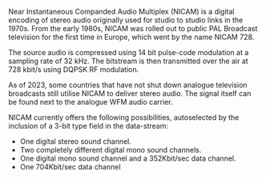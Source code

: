 Near Instantaneous Companded Audio Multiplex (NICAM) is a digital encoding of stereo audio originally used for studio to studio links in the 1970s. From the early 1980s, NICAM was rolled out to public PAL Broadcast television for the first time in Europe, which went by the name NICAM 728.

The source audio is compressed using 14 bit pulse-code modulation at a sampling rate of 32 kHz. The bitstream is then transmitted over the air at 728 kbit/s using DQPSK RF modulation.

As of 2023, some countries that have not shut down analogue television broadcasts still utilise NICAM to deliver stereo audio. The signal itself can be found next to the analogue WFM audio carrier.

NICAM currently offers the following possibilities, autoselected by the inclusion of a 3-bit type field in the data-stream:

- One digital stereo sound channel.
- Two completely different digital mono sound channels.
- One digital mono sound channel and a 352Kbit/sec data channel.
- One 704Kbit/sec data channel